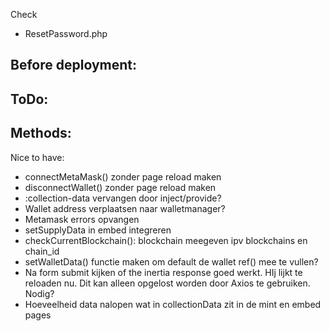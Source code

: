 Check
- ResetPassword.php

Before deployment:
- 

ToDo:
-

Methods:
-

Nice to have:
- connectMetaMask() zonder page reload maken
- disconnectWallet() zonder page reload maken
- :collection-data vervangen door inject/provide?
- Wallet address verplaatsen naar walletmanager?
- Metamask errors opvangen
- setSupplyData in embed integreren
- checkCurrentBlockchain(): blockchain meegeven ipv blockchains en chain_id
- setWalletData() functie maken om default de wallet ref() mee te vullen?
- Na form submit kijken of the inertia response goed werkt. HIj lijkt te reloaden nu. Dit kan alleen opgelost worden door Axios te gebruiken. Nodig?
- Hoeveelheid data nalopen wat in collectionData zit in de mint en embed pages